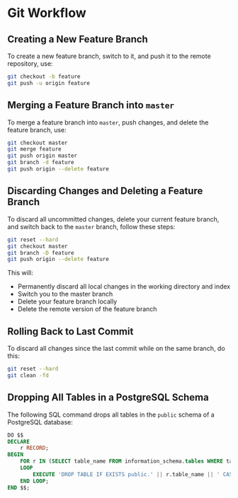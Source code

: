 # Git Workflow

## Creating a New Feature Branch

To create a new feature branch, switch to it, and push it to the remote repository, use:

```bash
git checkout -b feature
git push -u origin feature
```

## Merging a Feature Branch into `master`

To merge a feature branch into `master`, push changes, and delete the feature branch, use:

```bash
git checkout master
git merge feature
git push origin master
git branch -d feature
git push origin --delete feature
```

## Discarding Changes and Deleting a Feature Branch

To discard all uncommitted changes, delete your current feature branch, and switch back to the `master` branch, follow these steps:

```bash
git reset --hard
git checkout master
git branch -D feature
git push origin --delete feature
```

This will:

- Permanently discard all local changes in the working directory and index
- Switch you to the master branch
- Delete your feature branch locally
- Delete the remote version of the feature branch

## Rolling Back to Last Commit

To discard all changes since the last commit while on the same branch, do this:

```bash
git reset --hard
git clean -fd
```

## Dropping All Tables in a PostgreSQL Schema

The following SQL command drops all tables in the `public` schema of a PostgreSQL database:

```sql
DO $$
DECLARE
    r RECORD;
BEGIN
    FOR r IN (SELECT table_name FROM information_schema.tables WHERE table_schema = 'public')
    LOOP
        EXECUTE 'DROP TABLE IF EXISTS public.' || r.table_name || ' CASCADE';
    END LOOP;
END $$;
```
